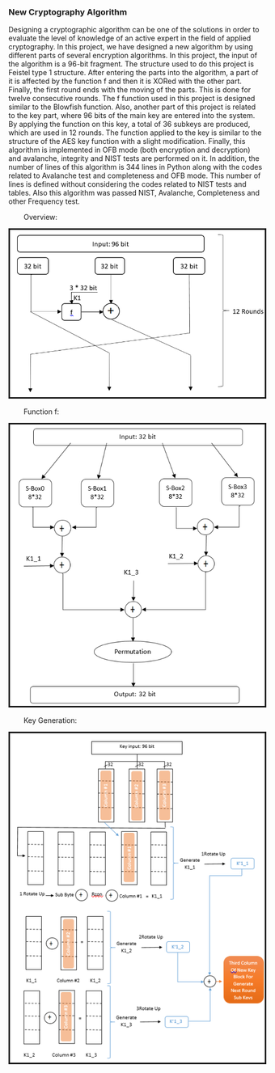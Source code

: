 ### New Cryptography Algorithm

Designing a cryptographic algorithm can be one of the solutions in order to evaluate the level of knowledge of an active expert in the field of applied cryptography. In this project, we have designed a new algorithm by using different parts of several encryption algorithms. In this project, the input of the algorithm is a 96-bit fragment. The structure used to do this project is Feistel type 1 structure. After entering the parts into the algorithm, a part of it is affected by the function f and then it is XORed with the other part. Finally, the first round ends with the moving of the parts. This is done for twelve consecutive rounds. The f function used in this project is designed similar to the Blowfish function. Also, another part of this project is related to the key part, where 96 bits of the main key are entered into the system. By applying the function on this key, a total of 36 subkeys are produced, which are used in 12 rounds. The function applied to the key is similar to the structure of the AES key function with a slight modification. Finally, this algorithm is implemented in OFB mode (both encryption and decryption) and avalanche, integrity and NIST tests are performed on it. In addition, the number of lines of this algorithm is 344 lines in Python along with the codes related to Avalanche test and completeness and OFB mode. This number of lines is defined without considering the codes related to NIST tests and tables.
Also this algorithm was passed NIST, Avalanche, Completeness and other Frequency test.

<p style='padding-left: 30px;'> Overview:</p>
<img style='border: 3px solid #111;width: 600px;' alt="Cryptography Algorithm" src="/newCryptographyAlg/images/Cryptography Alg. pic1.png">

<p style='padding-left: 30px;'> Function f:</p>
<img style='border: 3px solid #111;width: 600px;' alt="Cryptography Algorithm" src="/newCryptographyAlg/images/Cryptography Alg. pic2.png">

<p style='padding-left: 30px;'> Key Generation:</p>
<img style='border: 3px solid #111;width: 600px;' alt="Cryptography Algorithm" src="/newCryptographyAlg/images/Cryptography Alg. pic3.png">
